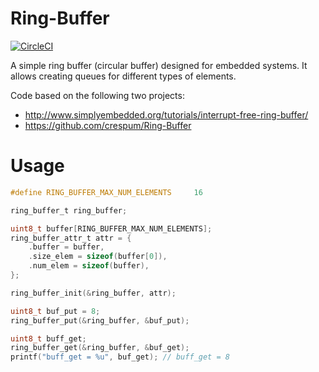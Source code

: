 Ring-Buffer
===========
[![CircleCI](https://circleci.com/gh/crespum/Ring-Buffer.svg?style=svg)](https://circleci.com/gh/crespum/Ring-Buffer)

A simple ring buffer (circular buffer) designed for embedded systems. It allows creating queues for different types of elements.

Code based on the following two projects:
 * http://www.simplyembedded.org/tutorials/interrupt-free-ring-buffer/
 * https://github.com/crespum/Ring-Buffer

# Usage
```c
#define RING_BUFFER_MAX_NUM_ELEMENTS     16

ring_buffer_t ring_buffer;

uint8_t buffer[RING_BUFFER_MAX_NUM_ELEMENTS];
ring_buffer_attr_t attr = {
    .buffer = buffer,
    .size_elem = sizeof(buffer[0]),
    .num_elem = sizeof(buffer),
};

ring_buffer_init(&ring_buffer, attr);

uint8_t buf_put = 8;
ring_buffer_put(&ring_buffer, &buf_put);

uint8_t buff_get;
ring_buffer_get(&ring_buffer, &buf_get);
printf("buff_get = %u", buf_get); // buff_get = 8
```
